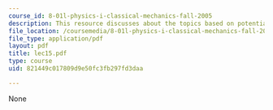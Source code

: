 ```yaml
---
course_id: 8-01l-physics-i-classical-mechanics-fall-2005
description: This resource discusses about the topics based on potential energy.
file_location: /coursemedia/8-01l-physics-i-classical-mechanics-fall-2005/821449c017809d9e50fc3fb297fd3daa_lec15.pdf
file_type: application/pdf
layout: pdf
title: lec15.pdf
type: course
uid: 821449c017809d9e50fc3fb297fd3daa

---
```

None